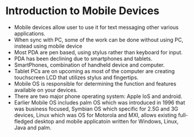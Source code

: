 # Introduction to Mobile Devices

- Mobile devices allow user to use it for text messaging other various applications.
- When sync with PC, some of the work can be done without using PC, instead using mobile device
- Most PDA are pen based, using stylus rather than keyboard for input.
- PDA has been declining due to smartphones and tablets.
- SmartPhones, combination of handheld device and computer.
- Tablet PCs are on upcoming as most of the computer are creating touchscreen LCD that utilizes stylus and fingertips.
- Mobile OS is responsible for determining the function and features available on your devices.
- There are two major phone operating system: Apple IoS and android. 
- Earlier Mobile OS includes palm OS which was introduced in 1996 that was business focused, Symbian OS which specific for 2.5G and 3G devices, Linux which was OS for Motorola and MXI, allows existing full-fledged desktop and mobile applicatoin written for Windows, Linux, Java and palm. 